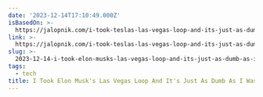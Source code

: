 ```yaml
---
date: '2023-12-14T17:10:49.000Z'
isBasedOn: >-
  https://jalopnik.com/i-took-teslas-las-vegas-loop-and-its-just-as-dumb-as-i-1850977564
link: >-
  https://jalopnik.com/i-took-teslas-las-vegas-loop-and-its-just-as-dumb-as-i-1850977564
slug: >-
  2023-12-14-i-took-elon-musks-las-vegas-loop-and-its-just-as-dumb-as-i-was-expecting
tags:
  - tech
title: I Took Elon Musk's Las Vegas Loop And It's Just As Dumb As I Was Expecting
---
```


